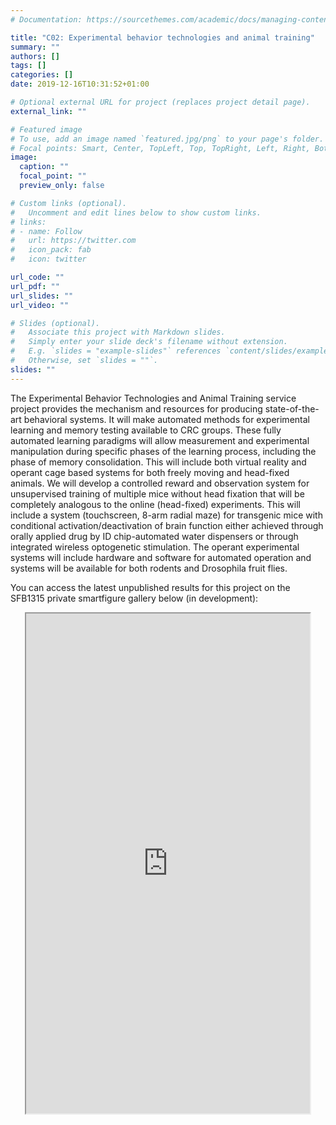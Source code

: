 ```yaml
---
# Documentation: https://sourcethemes.com/academic/docs/managing-content/

title: "C02: Experimental behavior technologies and animal training"
summary: ""
authors: []
tags: []
categories: []
date: 2019-12-16T10:31:52+01:00

# Optional external URL for project (replaces project detail page).
external_link: ""

# Featured image
# To use, add an image named `featured.jpg/png` to your page's folder.
# Focal points: Smart, Center, TopLeft, Top, TopRight, Left, Right, BottomLeft, Bottom, BottomRight.
image:
  caption: ""
  focal_point: ""
  preview_only: false

# Custom links (optional).
#   Uncomment and edit lines below to show custom links.
# links:
# - name: Follow
#   url: https://twitter.com
#   icon_pack: fab
#   icon: twitter

url_code: ""
url_pdf: ""
url_slides: ""
url_video: ""

# Slides (optional).
#   Associate this project with Markdown slides.
#   Simply enter your slide deck's filename without extension.
#   E.g. `slides = "example-slides"` references `content/slides/example-slides.md`.
#   Otherwise, set `slides = ""`.
slides: ""
---
```

<DIV class="article-container" markdown="1">
<DIV class="article-style" markdown="1">
  
The Experimental Behavior Technologies and Animal Training service project provides the mechanism and resources for producing state-of-the-art behavioral systems. It will make automated methods for experimental learning and memory testing available to CRC groups. These fully automated learning paradigms will allow measurement and experimental manipulation during specific phases of the learning process, including the phase of memory consolidation. This will include both virtual reality and operant cage based systems for both freely moving and head-fixed animals. We will develop a controlled reward and observation system for unsupervised training of multiple mice without head fixation that will be completely analogous to the online (head-fixed) experiments. This will include a system (touchscreen, 8-arm radial maze) for transgenic mice with conditional activation/deactivation of brain function either achieved through orally applied drug by ID chip-automated water dispensers or through integrated wireless optogenetic stimulation. The operant experimental systems will include hardware and software for automated operation and systems will be available for both rodents and Drosophila fruit flies.

You can access the latest unpublished results for this project on the SFB1315 private smartfigure gallery below (in development): 
</DIV>
</DIV>

<center>
<iframe src ="https://sdash.sourcedata.io/dashboard" height=800px width=90% ></iframe>
</center>
